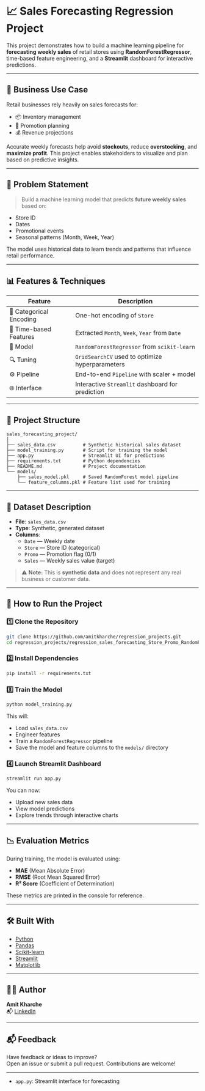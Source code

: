 
# 📈 Sales Forecasting Regression Project

This project demonstrates how to build a machine learning pipeline for **forecasting weekly sales** of retail stores using **RandomForestRegressor**, time-based feature engineering, and a **Streamlit** dashboard for interactive predictions.

---

## 📌 Business Use Case

Retail businesses rely heavily on sales forecasts for:
- 📦 Inventory management
- 📅 Promotion planning
- 💰 Revenue projections

Accurate weekly forecasts help avoid **stockouts**, reduce **overstocking**, and **maximize profit**. This project enables stakeholders to visualize and plan based on predictive insights.

---

## 🧠 Problem Statement

> Build a machine learning model that predicts **future weekly sales** based on:
- Store ID
- Dates
- Promotional events
- Seasonal patterns (Month, Week, Year)

The model uses historical data to learn trends and patterns that influence retail performance.

---

## 📊 Features & Techniques

| Feature | Description |
|--------|-------------|
| 🏪 Categorical Encoding | One-hot encoding of `Store` |
| 📆 Time-based Features | Extracted `Month`, `Week`, `Year` from `Date` |
| 🧪 Model | `RandomForestRegressor` from `scikit-learn` |
| 🔍 Tuning | `GridSearchCV` used to optimize hyperparameters |
| ⚙️ Pipeline | End-to-end `Pipeline` with scaler + model |
| 🌐 Interface | Interactive `Streamlit` dashboard for prediction |

---

## 📂 Project Structure

```
sales_forecasting_project/
│
├── sales_data.csv          # Synthetic historical sales dataset
├── model_training.py       # Script for training the model
├── app.py                  # Streamlit UI for predictions
├── requirements.txt        # Python dependencies
├── README.md               # Project documentation
└── models/
    ├── sales_model.pkl     # Saved RandomForest model pipeline
    └── feature_columns.pkl # Feature list used for training
```

---

## 🧪 Dataset Description

- **File**: `sales_data.csv`
- **Type**: Synthetic, generated dataset
- **Columns**:
  - `Date` — Weekly date
  - `Store` — Store ID (categorical)
  - `Promo` — Promotion flag (0/1)
  - `Sales` — Weekly sales value (target)

> ⚠️ **Note:** This is **synthetic data** and does not represent any real business or customer data.

---

## 🚀 How to Run the Project

### 1️⃣ Clone the Repository

```bash
git clone https://github.com/amitkharche/regression_projects.git
cd regression_projects/regression_sales_forecasting_Store_Promo_RandomForest
```

### 2️⃣ Install Dependencies

```bash
pip install -r requirements.txt
```

### 3️⃣ Train the Model

```bash
python model_training.py
```

This will:
- Load `sales_data.csv`
- Engineer features
- Train a `RandomForestRegressor` pipeline
- Save the model and feature columns to the `models/` directory

### 4️⃣ Launch Streamlit Dashboard

```bash
streamlit run app.py
```

You can now:
- Upload new sales data
- View model predictions
- Explore trends through interactive charts

---

## 📉 Evaluation Metrics

During training, the model is evaluated using:
- **MAE** (Mean Absolute Error)
- **RMSE** (Root Mean Squared Error)
- **R² Score** (Coefficient of Determination)

These metrics are printed in the console for reference.

---

## 🛠️ Built With

- [Python](https://www.python.org/)
- [Pandas](https://pandas.pydata.org/)
- [Scikit-learn](https://scikit-learn.org/)
- [Streamlit](https://streamlit.io/)
- [Matplotlib](https://matplotlib.org/)

---

## 🙋‍♂️ Author

**Amit Kharche**  
📬 [LinkedIn](https://www.linkedin.com/in/amitkharche)  

---

## 📬 Feedback

Have feedback or ideas to improve?  
Open an issue or submit a pull request. Contributions are welcome!

---


- `app.py`: Streamlit interface for forecasting
